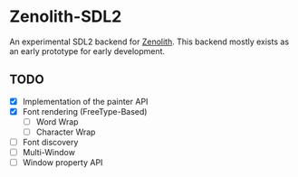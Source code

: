 # Zenolith-SDL2

An experimental SDL2 backend for [Zenolith](https://git.mzte.de/zenolith/zenolith).
This backend mostly exists as an early prototype for early development.

## TODO

- [x] Implementation of the painter API
- [x] Font rendering (FreeType-Based)
  - [ ] Word Wrap
  - [ ] Character Wrap
- [ ] Font discovery
- [ ] Multi-Window
- [ ] Window property API

